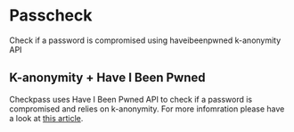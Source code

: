 # Passcheck
Check if a password is compromised using haveibeenpwned k-anonymity API

## K-anonymity + Have I Been Pwned

Checkpass uses Have I Been Pwned API to check if a password is compromised and relies on k-anonymity. For more infomration please have a look at [this article](https://sanatinia.medium.com/securely-check-if-a-password-is-compromised-in-python-be74bf52b0cc).
